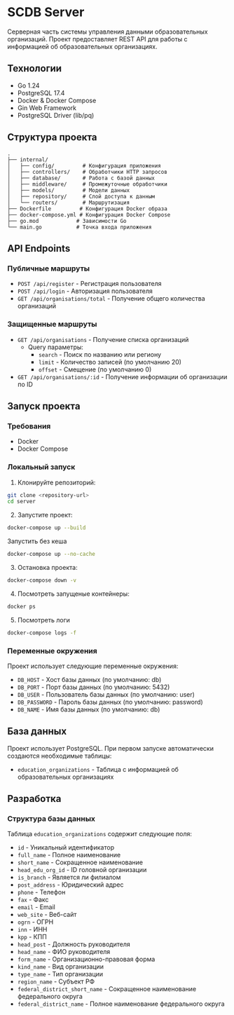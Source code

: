 # SCDB Server

Серверная часть системы управления данными образовательных организаций. Проект предоставляет REST API для работы с информацией об образовательных организациях.

## Технологии

- Go 1.24
- PostgreSQL 17.4
- Docker & Docker Compose
- Gin Web Framework
- PostgreSQL Driver (lib/pq)

## Структура проекта

```
.
├── internal/
│   ├── config/         # Конфигурация приложения
│   ├── controllers/    # Обработчики HTTP запросов
│   ├── database/       # Работа с базой данных
│   ├── middleware/     # Промежуточные обработчики
│   ├── models/         # Модели данных
│   ├── repository/     # Слой доступа к данным
│   └── routers/        # Маршрутизация
├── Dockerfile         # Конфигурация Docker образа
├── docker-compose.yml # Конфигурация Docker Compose
├── go.mod            # Зависимости Go
└── main.go           # Точка входа приложения
```

## API Endpoints

### Публичные маршруты

- `POST /api/register` - Регистрация пользователя
- `POST /api/login` - Авторизация пользователя
- `GET /api/organisations/total` - Получение общего количества организаций

### Защищенные маршруты

- `GET /api/organisations` - Получение списка организаций
  - Query параметры:
    - `search` - Поиск по названию или региону
    - `limit` - Количество записей (по умолчанию 20)
    - `offset` - Смещение (по умолчанию 0)
- `GET /api/organisations/:id` - Получение информации об организации по ID

## Запуск проекта

### Требования

- Docker
- Docker Compose

### Локальный запуск

1. Клонируйте репозиторий:

```bash
git clone <repository-url>
cd server
```

2. Запустите проект:

```bash
docker-compose up --build
```

Запустить без кеша

```bash
docker-compose up --no-cache
```

3. Остановка проекта:

```bash
docker-compose down -v
```

4. Посмотреть запущеные контейнеры:

```bash
docker ps
```

5. Посмотреть логи

```bash
docker-compose logs -f
```

### Переменные окружения

Проект использует следующие переменные окружения:

- `DB_HOST` - Хост базы данных (по умолчанию: db)
- `DB_PORT` - Порт базы данных (по умолчанию: 5432)
- `DB_USER` - Пользователь базы данных (по умолчанию: user)
- `DB_PASSWORD` - Пароль базы данных (по умолчанию: password)
- `DB_NAME` - Имя базы данных (по умолчанию: db)

## База данных

Проект использует PostgreSQL. При первом запуске автоматически создаются необходимые таблицы:

- `education_organizations` - Таблица с информацией об образовательных организациях

## Разработка

### Структура базы данных

Таблица `education_organizations` содержит следующие поля:

- `id` - Уникальный идентификатор
- `full_name` - Полное наименование
- `short_name` - Сокращенное наименование
- `head_edu_org_id` - ID головной организации
- `is_branch` - Является ли филиалом
- `post_address` - Юридический адрес
- `phone` - Телефон
- `fax` - Факс
- `email` - Email
- `web_site` - Веб-сайт
- `ogrn` - ОГРН
- `inn` - ИНН
- `kpp` - КПП
- `head_post` - Должность руководителя
- `head_name` - ФИО руководителя
- `form_name` - Организационно-правовая форма
- `kind_name` - Вид организации
- `type_name` - Тип организации
- `region_name` - Субъект РФ
- `federal_district_short_name` - Сокращенное наименование федерального округа
- `federal_district_name` - Полное наименование федерального округа
